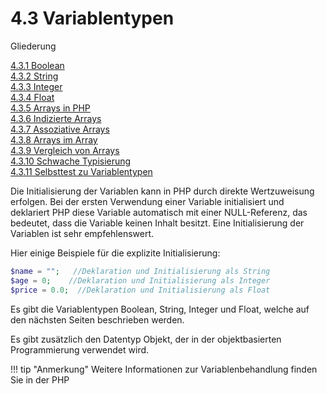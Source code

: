 # 4.3 Variablentypen

Gliederung 

[4.3.1 Boolean](4.3.1Boolean.md)<br>
[4.3.2 String](4.3.2String.md)<br>
[4.3.3 Integer](4.3.3Integer.md)<br>
[4.3.4 Float](4.3.4Float.md)<br>
[4.3.5 Arrays in PHP](4.3.5ArraysinPHP.md)<br>
[4.3.6 Indizierte Arrays](4.3.6IndizierteArrays.md)<br>
[4.3.7 Assoziative Arrays](4.3.7AssoziativeArrays.md)<br>
[4.3.8 Arrays im Array](4.3.8ArraysimArray.md)<br>
[4.3.9 Vergleich von Arrays](4.3.9VergleichvonArrays.md)<br>
[4.3.10 Schwache Typisierung](4.3.10SchwacheTypisierung.md)<br>
[4.3.11 Selbsttest zu Variablentypen](4.3.11SelbsttestzuVariablentypen.md)


Die Initialisierung der Variablen kann in PHP durch direkte Wertzuweisung erfolgen. Bei der ersten Verwendung einer Variable initialisiert und deklariert PHP diese Variable automatisch mit einer NULL-Referenz, das bedeutet, dass die Variable keinen Inhalt besitzt. Eine Initialisierung der Variablen ist sehr empfehlenswert.

Hier einige Beispiele für die explizite Initialisierung:

```php
$name = "";   //Deklaration und Initialisierung als String
$age = 0;    //Deklaration und Initialisierung als Integer
$price = 0.0;  //Deklaration und Initialisierung als Float
```

Es gibt die Variablentypen Boolean, String, Integer und Float, welche auf den nächsten Seiten beschrieben werden.

Es gibt zusätzlich den Datentyp Objekt, der in der objektbasierten Programmierung verwendet wird.

!!! tip "Anmerkung"
    Weitere Informationen zur Variablenbehandlung finden Sie in der PHP
